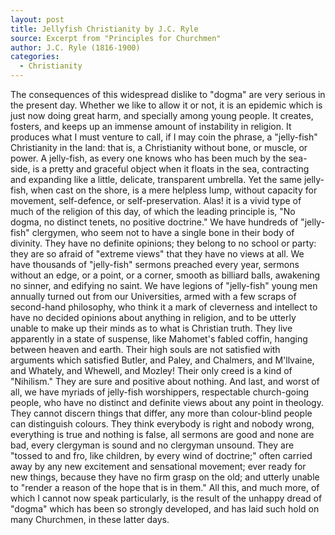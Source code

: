 ```yaml
---
layout: post
title: Jellyfish Christianity by J.C. Ryle
source: Excerpt from "Principles for Churchmen"
author: J.C. Ryle (1816-1900)
categories:
  - Christianity
---
```


The consequences of this widespread dislike to "dogma" are very serious in the present day. Whether we like to allow it or not, it is an epidemic which is just now doing great harm, and specially among young people. It creates, fosters, and keeps up an immense amount of instability in religion. It produces what I must venture to call, if I may coin the phrase, a "jelly-fish" Christianity in the land: that is, a Christianity without bone, or muscle, or power. A jelly-fish, as every one knows who has been much by the sea-side, is a pretty and graceful object when it floats in the sea, contracting and expanding like a little, delicate, transparent umbrella. Yet the same jelly-fish, when cast on the shore, is a mere helpless lump, without capacity for movement, self-defence, or self-preservation. Alas! it is a vivid type of much of the religion of this day, of which the leading principle is, "No dogma, no distinct tenets, no positive doctrine." We have hundreds of "jelly-fish" clergymen, who seem not to have a single bone in their body of divinity. They have no definite opinions; they belong to no school or party: they are so afraid of "extreme views" that they have no views at all. We have thousands of "jelly-fish" sermons preached every year, sermons without an edge, or a point, or a corner, smooth as billiard balls, awakening no sinner, and edifying no saint. We have legions of "jelly-fish" young men annually turned out from our Universities, armed with a few scraps of second-hand philosophy, who think it a mark of cleverness and intellect to have no decided opinions about anything in religion, and to be utterly unable to make up their minds as to what is Christian truth. They live apparently in a state of suspense, like Mahomet's fabled coffin, hanging between heaven and earth. Their high souls are not satisfied with arguments which satisfied Butler, and Paley, and Chalmers, and M'llvaine, and Whately, and Whewell, and Mozley! Their only creed is a kind of "Nihilism." They are sure and positive about nothing. And last, and worst of all, we have myriads of jelly-fish worshippers, respectable church-going people, who have no distinct and definite views about any point in theology. They cannot discern things that differ, any more than colour-blind people can distinguish colours. They think everybody is right and nobody wrong, everything is true and nothing is false, all sermons are good and none are bad, every clergyman is sound and no clergyman unsound. They are "tossed to and fro, like children, by every wind of doctrine;" often carried away by any new excitement and sensational movement; ever ready for new things, because they have no firm grasp on the old; and utterly unable to "render a reason of the hope that is in them." All this, and much more, of which I cannot now speak particularly, is the result of the unhappy dread of "dogma" which has been so strongly developed, and has laid such hold on many Churchmen, in these latter days.
